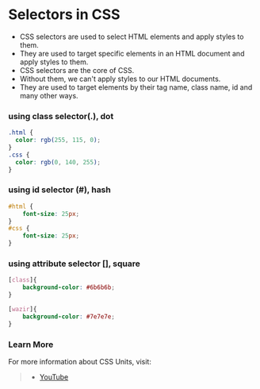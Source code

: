 
# Selectors in CSS

- CSS selectors are used to select HTML elements and apply styles to them. 
- They are used to target specific elements in an HTML document and apply styles to them. 
- CSS selectors are the core of CSS. 
- Without them, we can't apply styles to our HTML documents. 
- They are used to target elements by their tag name, class name, id and many other ways.

### using class selector(.), dot
```css
.html {
  color: rgb(255, 115, 0);
}
.css {
  color: rgb(0, 140, 255);
}
```
### using id selector (#), hash 
```css
#html {
    font-size: 25px;
}
#css {
    font-size: 25px;
}
```
### using attribute selector [], square 
```css
[class]{
    background-color: #6b6b6b;
}

[wazir]{
    background-color: #7e7e7e;
}
```

### Learn More

For more information about CSS Units, visit: 
> - [YouTube](https://www.youtube.com/watch?v=HRPLnCBzmx8&list=PLfEr2kn3s-br9ZFmejfLhAgMbGgbpdof8&index=14)

